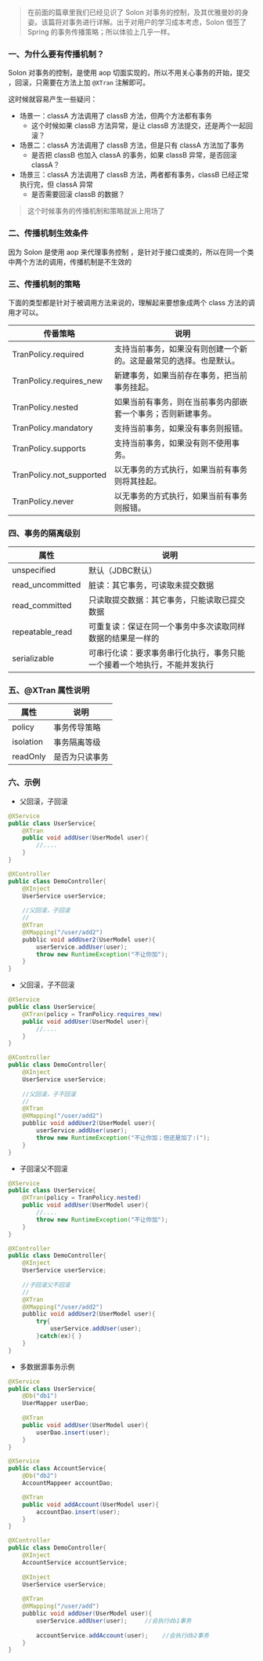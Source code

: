 > 在前面的篇章里我们已经见识了 Solon 对事务的控制，及其优雅曼妙的身姿。该篇将对事务进行详解。出于对用户的学习成本考虑，Solon 借签了Spring 的事务传播策略；所以体验上几乎一样。

### 一、为什么要有传播机制？

Solon 对事务的控制，是使用 aop 切面实现的，所以不用关心事务的开始，提交 ，回滚，只需要在方法上加 `@XTran` 注解即可。

这时候就容易产生一些疑问：

* 场景一：classA 方法调用了 classB 方法，但两个方法都有事务
  * 这个时候如果 classB 方法异常，是让 classB 方法提交，还是两个一起回滚？
* 场景二：classA 方法调用了 classB 方法，但是只有 classA 方法加了事务
  * 是否把 classB 也加入 classA 的事务，如果 classB 异常，是否回滚 classA？
* 场景三：classA 方法调用了 classB 方法，两者都有事务，classB 已经正常执行完，但 classA 异常
  * 是否需要回滚 classB 的数据？

> 这个时候事务的传播机制和策略就派上用场了

### 二、传播机制生效条件

因为 Solon 是使用 aop 来代理事务控制 ，是针对于接口或类的，所以在同一个类中两个方法的调用，传播机制是不生效的


### 三、传播机制的策略

下面的类型都是针对于被调用方法来说的，理解起来要想象成两个 class 方法的调用才可以。


|  传番策略 | 说明 | 
| -------- | -------- | 
| TranPolicy.required     | 支持当前事务，如果没有则创建一个新的。这是最常见的选择。也是默认。     |
| TranPolicy.requires_new     | 新建事务，如果当前存在事务，把当前事务挂起。     |
| TranPolicy.nested     | 如果当前有事务，则在当前事务内部嵌套一个事务；否则新建事务。     |
| TranPolicy.mandatory     | 支持当前事务，如果没有事务则报错。     |
| TranPolicy.supports     | 支持当前事务，如果没有则不使用事务。     |
| TranPolicy.not_supported    | 以无事务的方式执行，如果当前有事务则将其挂起。     |
| TranPolicy.never    | 以无事务的方式执行，如果当前有事务则报错。     |

### 四、事务的隔离级别

| 属性 | 说明 | 
| -------- | -------- | 
| unspecified     | 默认（JDBC默认）    | 
| read_uncommitted     | 脏读：其它事务，可读取未提交数据     | 
| read_committed     | 只读取提交数据：其它事务，只能读取已提交数据  | 
| repeatable_read     | 可重复读：保证在同一个事务中多次读取同样数据的结果是一样的  | 
| serializable     | 可串行化读：要求事务串行化执行，事务只能一个接着一个地执行，不能并发执行  | 

### 五、@XTran 属性说明


| 属性 | 说明 | 
| -------- | -------- | 
| policy     | 事务传导策略     | 
| isolation     | 事务隔离等级     | 
| readOnly     | 是否为只读事务  | 



### 六、示例

* 父回滚，子回滚

```java
@XService
public class UserService{
    @XTran
    public void addUser(UserModel user){
        //....
    }
}

@XController
public class DemoController{
    @XInject
    UserService userService; 
    
    //父回滚，子回滚
    //
    @XTran
    @XMapping("/user/add2")
    pubblic void addUser2(UserModel user){
        userService.addUser(user); 
        throw new RuntimeException("不让你加");
    }
}
```

* 父回滚，子不回滚

```java
@XService
public class UserService{
    @XTran(policy = TranPolicy.requires_new)
    public void addUser(UserModel user){
        //....
    }
}

@XController
public class DemoController{
    @XInject
    UserService userService; 
    
    //父回滚，子不回滚
    //
    @XTran
    @XMapping("/user/add2")
    pubblic void addUser2(UserModel user){
        userService.addUser(user); 
        throw new RuntimeException("不让你加；但还是加了:(");
    }
}
```

* 子回滚父不回滚

```java
@XService
public class UserService{
    @XTran(policy = TranPolicy.nested)
    public void addUser(UserModel user){
        //....
        throw new RuntimeException("不让你加");
    }
}

@XController
public class DemoController{
    @XInject
    UserService userService; 
    
    //子回滚父不回滚
    //
    @XTran
    @XMapping("/user/add2")
    pubblic void addUser2(UserModel user){
        try{
            userService.addUser(user); 
        }catch(ex){ }
    }
}
```

* 多数据源事务示例

```java
@XService
public class UserService{
    @Db("db1")
    UserMapper userDao;
    
    @XTran
    public void addUser(UserModel user){
        userDao.insert(user);
    }
}

@XService
public class AccountService{
    @Db("db2")
    AccountMappeer accountDao;

    @XTran
    public void addAccount(UserModel user){
        accountDao.insert(user);
    }
}

@XController
public class DemoController{
    @XInject
    AccountService accountService; 
    
    @XInject
    UserService userService; 
    
    @XTran
    @XMapping("/user/add")
    pubblic void addUser(UserModel user){
        userService.addUser(user);     //会执行db1事务
        
        accountService.addAccount(user);    //会执行db2事务
    }
}
```



